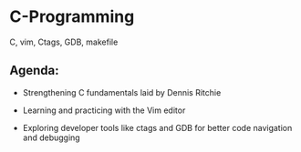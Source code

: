 # C-Programming
C, vim, Ctags, GDB, makefile

## Agenda:

- Strengthening C fundamentals  laid by Dennis Ritchie 

- Learning and practicing with the Vim editor

- Exploring developer tools like ctags and GDB for better code navigation and debugging
